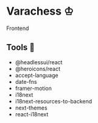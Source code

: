 # Varachess ♔

Frontend

## Tools 🎨

- @headlessui/react
- @heroicons/react
- accept-language
- date-fns
- framer-motion
- i18next
- i18next-resources-to-backend
- next-themes
- react-i18next
